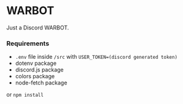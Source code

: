 # WARBOT
Just a Discord WARBOT.

### Requirements
- ```.env``` file inside ```/src``` with ```USER_TOKEN=(discord generated token)```
- dotenv package
- discord.js package
- colors package
- node-fetch package


or ```npm install```
